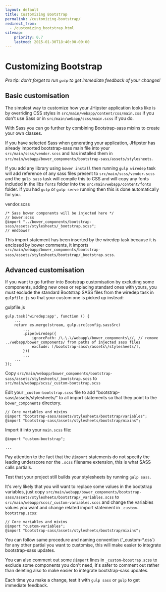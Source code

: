 ```yaml
---
layout: default
title: Customizing Bootstrap
permalink: /customizing-bootstrap/
redirect_from:
  - /customizing_bootstrap.html
sitemap:
    priority: 0.7
    lastmod: 2015-01-30T18:40:00-00:00
---
```


# <i class="fa fa-css3"></i> Customizing Bootstrap

_Pro tip: don't forget to run `gulp` to get immediate feedback of your changes!_

## Basic customisation

The simplest way to customize how your JHipster application looks like is by
overriding CSS styles in `src/main/webapp/content/css/main.css` if you don't use
Sass or in `src/main/webapp/scss/main.scss` if you do.

With Sass you can go further by combining Bootstrap-sass mixins to create your own classes.

If you have selected Sass when generating your application, JHipster has already imported bootstrap-sass main file into your `src/main/scss/vendor.scss` and has installed them in `src/main/webapp/bower_components/bootstrap-sass/assets/stylesheets`.

If you add any library using `bower install` then running `gulp wiredep` task will add reference of any sass files present to `src/main/scss/vendor.scss` and the `gulp sass` task will compile this to CSS and will copy any fonts included in the libs `fonts` folder into the `src/main/webapp/content/fonts` folder. If you had `gulp` or `gulp serve` running then this is done automatically for you.

vendor.scss

    /* Sass bower components will be injected here */
    // bower:scss
    @import "../bower_components/bootstrap-sass/assets/stylesheets/_bootstrap.scss";
    // endbower

This import statement has been inserted by the wiredep task because it is enclosed by bower comments, it
imports `src/main/webapp/bower_components/bootstrap-sass/assets/stylesheets/bootstrap/_bootstrap.scss`.

## Advanced customisation

If you want to go further into Bootstrap customisation by excluding some components, adding new ones or replacing standard ones with yours, you must exclude the standard Bootstrap SASS files from the
wiredep task in `gulpfile.js` so that your custom one is picked up instead:

gulpfile.js

	gulp.task('wiredep:app', function () {
	    ...
        return es.merge(stream, gulp.src(config.sassSrc)
            ...
            .pipe(wiredep({
                ignorePath: /\.\.\/webapp\/bower_components\//, // remove ../webapp/bower_components/ from paths of injected sass files
                exclude: [/bootstrap-sass\/assets\/stylesheets/],
            }))
            ...
        ...
    });


Copy `src/main/webapp/bower_components/bootstrap-sass/assets/stylesheets/_bootstrap.scss` to `src/main/webapp/scss/_custom-bootstrap.scss`

Edit your `_custom-bootstrap.scss` file to add "bootstrap-sass/assets/stylesheets/" to all import statements so that they point to the `bower_components` directory.

	// Core variables and mixins
	@import "bootstrap-sass/assets/stylesheets/bootstrap/variables";
	@import "bootstrap-sass/assets/stylesheets/bootstrap/mixins";

Import it into your `main.scss` file:

	@import "custom-bootstrap";

	...


Pay attention to the fact that the `@import` statements do not specify the leading underscore nor the `.scss` filename extension, this is what SASS calls partials.

Test that your project still builds your stylesheets by running `gulp sass`.

It's very likely that you will want to replace some values in the bootstrap variables, just copy `src/main/webapp/bower_components/bootstrap-sass/assets/stylesheets/bootstrap/_variables.scss` to `src/main/webapp/scss/_custom-variables.scss` and change the variables values you want and change related import statement in `_custom-bootstrap.scss`:

	// Core variables and mixins
	@import "custom-variables";
	@import "bootstrap-sass/assets/stylesheets/bootstrap/mixins";

You can follow same procedure and naming convention ('_custom-*.css`) for any other partial you want to customise, this will make easier to integrate bootstrap-sass updates.

You can also comment out some `@import` lines in  `_custom-boostrap.scss` to exclude some components you don't need, it's safer to comment out rather than deleting also to make easier to integrate bootstrap-sass updates.

Each time you make a change, test it with `gulp sass` or `gulp` to get immediate feedback.

